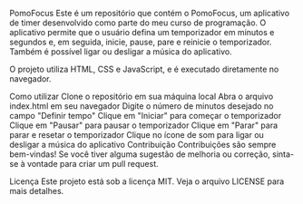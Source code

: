 PomoFocus
Este é um repositório que contém o PomoFocus, um aplicativo de timer desenvolvido como parte do meu curso de programação. O aplicativo permite que o usuário defina um temporizador em minutos e segundos e, em seguida, inicie, pause, pare e reinicie o temporizador. Também é possível ligar ou desligar a música do aplicativo.

O projeto utiliza HTML, CSS e JavaScript, e é executado diretamente no navegador.

Como utilizar
Clone o repositório em sua máquina local
Abra o arquivo index.html em seu navegador
Digite o número de minutos desejado no campo "Definir tempo"
Clique em "Iniciar" para começar o temporizador
Clique em "Pausar" para pausar o temporizador
Clique em "Parar" para parar e resetar o temporizador
Clique no ícone de som para ligar ou desligar a música do aplicativo
Contribuição
Contribuições são sempre bem-vindas! Se você tiver alguma sugestão de melhoria ou correção, sinta-se à vontade para criar um pull request.

Licença
Este projeto está sob a licença MIT. Veja o arquivo LICENSE para mais detalhes.
